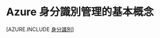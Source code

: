 <properties
	pageTitle="Azure 身分識別"
	description="了解如何在 Azure 中使用 Active Directory。"
	services="active-directory"
	documentationCenter=".net"
	authors="TerryLanfear"
	manager="terrylan"
	editor=""/>

<tags
	ms.service="multiple"
	ms.workload="multiple"
	ms.tgt_pltfrm="na"
	ms.devlang="na"
	ms.topic="article"
	ms.date="06/02/2015"
	ms.author="terrylan"/>


# Azure 身分識別管理的基本概念





[AZURE.INCLUDE [身分識別](../../includes/identity.md)]
 

<!---HONumber=62-->
